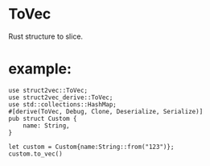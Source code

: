 # ToVec
Rust structure to slice.
    
# example:
    use struct2vec::ToVec;
    use struct2vec_derive::ToVec;
    use std::collections::HashMap;
    #[derive(ToVec, Debug, Clone, Deserialize, Serialize)]
    pub struct Custom {
        name: String,
    }

    let custom = Custom{name:String::from("123")};
    custom.to_vec()